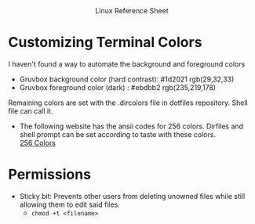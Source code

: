 <center>
Linux Reference Sheet
</center>

# Customizing Terminal Colors

I haven't found a way to automate the background and foreground colors  

* Gruvbox background color (hard contrast): #1d2021 rgb(29,32,33)
* Gruvbox foreground color (dark) : #ebdbb2 rgb(235,219,178)

Remaining colors are set with the .dircolors file in dotfiles repository. Shell
file can call it.

* The following website has the ansii codes for 256 colors. Dirfiles and shell
prompt can be set according to taste with these colors.  
[256 Colors](misc.flogisoft.com/bash/tip_colors_and_formatting "256 Colors")

# Permissions
* Sticky bit: Prevents other users from deleting unowned files while still
allowing them to edit said files.
    * `chmod +t <filename>`


